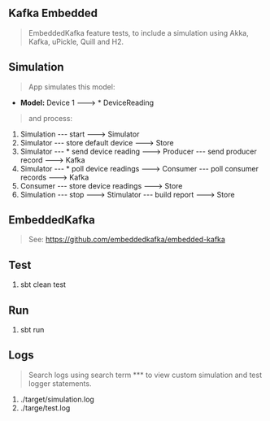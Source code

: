 Kafka Embedded
--------------
>EmbeddedKafka feature tests, to include a simulation using Akka, Kafka, uPickle, Quill and H2.

Simulation
----------
>App simulates this model:
* **Model:** Device 1 ---> * DeviceReading
>and process:
1. Simulation --- start ---> Simulator
2. Simulator --- store default device ---> Store
3. Simulator --- * send device reading ---> Producer --- send producer record ---> Kafka
4. Simulator --- * poll device readings ---> Consumer --- poll consumer records ---> Kafka   
5. Consumer --- store device readings ---> Store   
6. Simulation --- stop ---> Stimulator --- build report ---> Store

EmbeddedKafka
-------------
>See: https://github.com/embeddedkafka/embedded-kafka

Test
----
1. sbt clean test

Run
---
1. sbt run

Logs
----
>Search logs using search term *** to view custom simulation and test logger statements.
1. ./target/simulation.log
2. ./targe/test.log